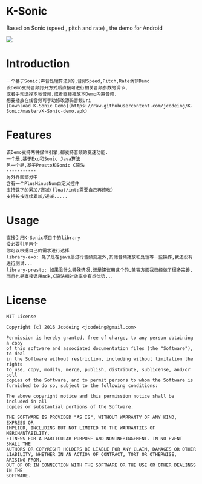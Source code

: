 # K-Sonic
Based on Sonic (speed , pitch and rate) , the demo for Android

![](https://raw.githubusercontent.com/jcodeing/K-Sonic/master/lookme.jpg)

Introduction
============
	一个基于Sonic(声音处理算法)的,音频Speed,Pitch,Rate调节Demo
	该Demo支持音频打开方式后直接可进行相关音频参数的调节,
	或者手动选择本地音频,或者直接播放本Demo内置音频,
	想要播放在线音频可手动修改源码音频Uri
	[Download K-Sonic Demo](https://raw.githubusercontent.com/jcodeing/K-Sonic/master/K-Sonic-demo.apk)
Features
========
    该Demo支持两种媒体引擎,都支持音频的变速功能.
    一个是,基于Exo和Sonic Java算法
    另一个是,基于Presto和Sonic C算法
    -----------
    另外界面部分中
    含有一个PlusMinusNum自定义控件
    支持数字的累加/递减(float/int:需要自己再修改)
    支持长按连续累加/递减.....
Usage
=====
    直接引用K-Sonic项目中的library
    没必要引用两个
    你可以根据自己的需求进行选择
    library-exo: 处了是在java层进行音频变速外,其他音频播放和处理等一些操作,我还没有进行测试...
    library-presto: 如果没什么特殊情况,还是建议用这个的,兼容方面我已经做了很多完善,而且也是直接调用ndk,C算法相对效率会有点优势...
License
=======
    MIT License

    Copyright (c) 2016 Jcodeing <jcodeing@gmail.com>

    Permission is hereby granted, free of charge, to any person obtaining a copy
    of this software and associated documentation files (the "Software"), to deal
    in the Software without restriction, including without limitation the rights
    to use, copy, modify, merge, publish, distribute, sublicense, and/or sell
    copies of the Software, and to permit persons to whom the Software is
    furnished to do so, subject to the following conditions:

    The above copyright notice and this permission notice shall be included in all
    copies or substantial portions of the Software.

    THE SOFTWARE IS PROVIDED "AS IS", WITHOUT WARRANTY OF ANY KIND, EXPRESS OR
    IMPLIED, INCLUDING BUT NOT LIMITED TO THE WARRANTIES OF MERCHANTABILITY,
    FITNESS FOR A PARTICULAR PURPOSE AND NONINFRINGEMENT. IN NO EVENT SHALL THE
    AUTHORS OR COPYRIGHT HOLDERS BE LIABLE FOR ANY CLAIM, DAMAGES OR OTHER
    LIABILITY, WHETHER IN AN ACTION OF CONTRACT, TORT OR OTHERWISE, ARISING FROM,
    OUT OF OR IN CONNECTION WITH THE SOFTWARE OR THE USE OR OTHER DEALINGS IN THE
    SOFTWARE.

